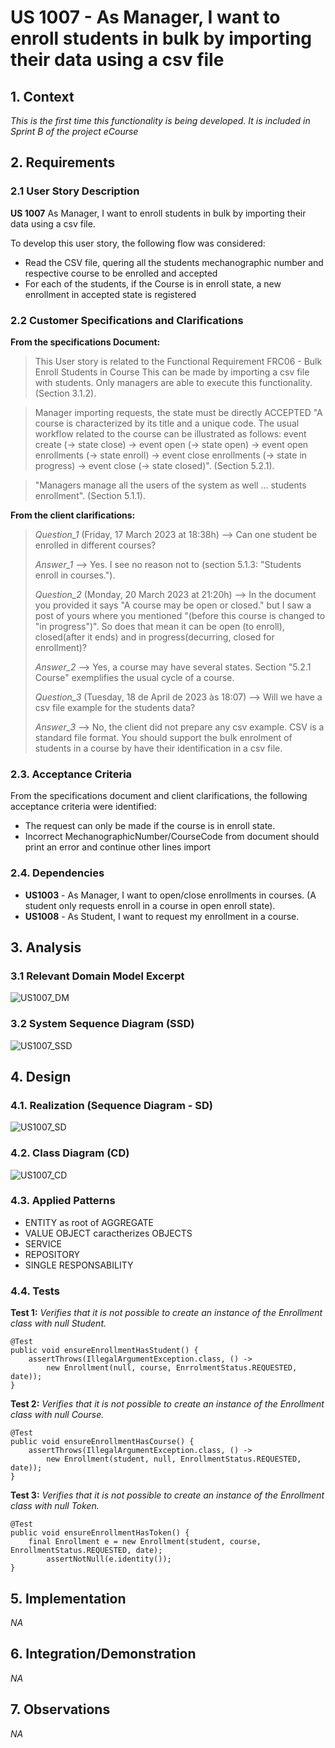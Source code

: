 # US 1007 - As Manager, I want to enroll students in bulk by importing their data using a csv file

## 1. Context

*This is the first time this functionality is being developed. It is included in Sprint B of the project eCourse*

## 2. Requirements

### 2.1 User Story Description

**US 1007** As Manager, I want to enroll students in bulk by importing their data using a csv file.

To develop this user story, the following flow was considered:
- Read the CSV file, quering all the students mechanographic number and respective course to be enrolled and accepted
- For each of the students, if the Course is in enroll state, a new enrollment in accepted state is registered

### 2.2 Customer Specifications and Clarifications ###

**From the specifications Document:**

>This User story is related to the Functional Requirement FRC06 - Bulk Enroll Students in Course This can be made by importing a csv file with students. Only managers are able to execute this functionality. (Section 3.1.2).

>Manager importing requests, the state must be directly ACCEPTED
"A course is characterized by its title and a unique code.
The usual workflow related to the course can be illustrated as follows:
event create (-> state close) -> event open (-> state open) -> event open enrollments (-> state enroll) -> event close enrollments (-> state in progress) -> event close (-> state closed)". (Section 5.2.1).

>"Managers manage all the users of the system as well ... students enrollment". (Section 5.1.1).

**From the client clarifications:**

> *Question_1* (Friday, 17 March 2023 at 18:38h) --> Can one student be enrolled in different courses?
>
> *Answer_1* --> Yes. I see no reason not to (section 5.1.3: "Students enroll in courses.").
>
> *Question_2* (Monday, 20 March 2023 at 21:20h) -->  In the document you provided it says "A course may be open or closed." but I saw a post of yours where you mentioned "(before this course is changed to "in progress")".
So does that mean it can be open (to enroll), closed(after it ends) and in progress(decurring, closed for enrollment)?
>
> *Answer_2* --> Yes, a course may have several states. Section "5.2.1 Course" exemplifies the usual cycle of a course.
>
> *Question_3* (Tuesday, 18 de April de 2023 às 18:07) -->  Will we have a csv file example for the students data?
>
> *Answer_3* --> No, the client did not prepare any csv example. CSV is a standard file format. You should support the bulk enrolment of students in a course by have their identification in a csv file.
>
### 2.3. Acceptance Criteria ###

From the specifications document and client clarifications, the following acceptance criteria were identified:
 * The request can only be made if the course is in enroll state.
 * Incorrect MechanographicNumber/CourseCode from document should print an error and continue other lines import

### 2.4. Dependencies ###

* **US1003** - As Manager, I want to open/close enrollments in courses. (A student only requests enroll in a course in open enroll state).
* **US1008** - As Student, I want to request my enrollment in a course.

## 3. Analysis

### 3.1 Relevant Domain Model Excerpt

![US1007_DM](US1007_DM.svg "A Domain Model Excerpt")

### 3.2 System Sequence Diagram (SSD)

![US1007_SSD](US1007_SSD.svg "A System Sequence Diagram")

## 4. Design

### 4.1. Realization (Sequence Diagram - SD)

![US1007_SD](US1007_SD.svg "A Sequence Diagram")

### 4.2. Class Diagram (CD)

![US1007_CD](US1007_CD.svg "A Class Diagram")

### 4.3. Applied Patterns

* ENTITY as root of AGGREGATE
* VALUE OBJECT caractherizes OBJECTS
* SERVICE
* REPOSITORY
* SINGLE RESPONSABILITY

### 4.4. Tests

**Test 1:** *Verifies that it is not possible to create an instance of the Enrollment class with null Student.*

```
@Test
public void ensureEnrollmentHasStudent() {
	assertThrows(IllegalArgumentException.class, () -> 
        new Enrollment(null, course, EnrrolmentStatus.REQUESTED, date));
}
````

**Test 2:** *Verifies that it is not possible to create an instance of the Enrollment class with null Course.*

```
@Test
public void ensureEnrollmentHasCourse() {
	assertThrows(IllegalArgumentException.class, () -> 
        new Enrollment(student, null, EnrollmentStatus.REQUESTED, date));
}
````

**Test 3:** *Verifies that it is not possible to create an instance of the Enrollment class with null Token.*

```
@Test
public void ensureEnrollmentHasToken() {
	final Enrollment e = new Enrollment(student, course, EnrollmentStatus.REQUESTED, date);
        assertNotNull(e.identity());
}
````

## 5. Implementation

*NA*

## 6. Integration/Demonstration

*NA*

## 7. Observations

*NA*